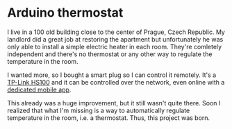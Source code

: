 # Arduino thermostat

I live in a 100 old building close to the center of Prague, Czech Republic. My landlord did a great job at restoring the apartment but unfortunately he was only able to install a simple electric heater in each room. They're comletely independent and there's no thermostat or any other way to regulate the temperature in the room.

I wanted more, so I bought a smart plug so I can control it remotely. It's a [TP-Link HS100](https://www.tp-link.com/us/products/details/cat-5516_HS100.html) and it can be controlled over the network, even online with a [dedicated mobile app](https://www.tp-link.com/us/kasa-smart/kasa.html).

This already was a huge improvement, but it still wasn't quite there. Soon I realized that what I'm missing is a way to automatically regulate temperature in the room, i.e. a thermostat. Thus, this project was born.
